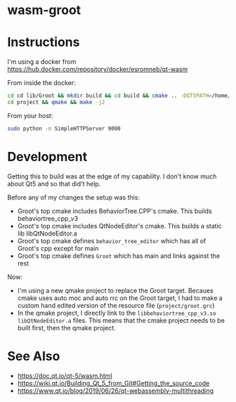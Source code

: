# wasm-groot

# Instructions
I'm using a docker from https://hub.docker.com/repository/docker/esromneb/qt-wasm

From inside the docker:
```bash
cd cd lib/Groot && mkdir build && cd build && cmake .. -DQT5PATH=/home/emscripten/qt5/qtbase/lib/cmake/Qt5 && make -j2
cd project && qmake && make -j2
```

From your host:
```bash
sudo python -m SimpleHTTPServer 9000
```



# Development
Getting this to build was at the edge of my capability.  I don't know much about Qt5 and so that did't help.

Before any of my changes the setup was this:
* Groot's top cmake includes BehaviorTree.CPP's cmake.  This builds behaviortree_cpp_v3
* Groot's top cmake includes QtNodeEditor's cmake. This builds a static lib libQtNodeEditor.a
* Groot's top cmake defines `behavior_tree_editor` which has all of Groot's cpp except for main
* Groot's top cmake defines `Groot` which has main and links against the rest

Now:
* I'm using a new qmake project to replace the Groot target.
Becaues cmake uses auto moc and auto rrc on the Groot target, I had to make a custom hand edited version of the resource file (`project/groot.grc`)
* In the qmake project, I directly link to the `libbehaviortree_cpp_v3.so` `libQtNodeEditor.a` files.  This means that the cmake project needs to be built first, then the qmake project.



# See Also
* https://doc.qt.io/qt-5/wasm.html
* https://wiki.qt.io/Building_Qt_5_from_Git#Getting_the_source_code
* https://www.qt.io/blog/2019/06/26/qt-webassembly-multithreading
